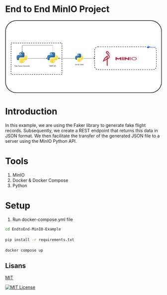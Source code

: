 # End to End MinIO Project

![Alt text](image.png)


# Introduction
In this example, we are using the Faker library to generate fake flight records. Subsequently, we create a REST endpoint that returns this data in JSON format. We then facilitate the transfer of the generated JSON file to a server using the MinIO Python API.

# Tools
1. MinIO
2. Docker & Docker Compose
3. Python


# Setup

1. Run docker-compose.yml file
```bash
cd EndtoEnd-MinIO-Example

pip install -r requirements.txt

docker compose up
```

  
## Lisans

[MIT](https://choosealicense.com/licenses/mit/)

  [![MIT License](https://img.shields.io/badge/License-MIT-green.svg)](https://choosealicense.com/licenses/mit/)

